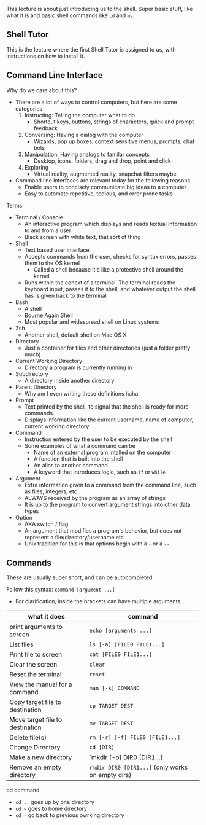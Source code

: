 This lecture is about just introducing us to the shell. Super basic stuff, like what it is and basic shell commands like `cd` and `mv`.

## Shell Tutor 
This is the lecture where the first Shell Tutor is assigned to us, with instructions on how to install it.

## Command Line Interface
Why do we care about this?
- There are a lot of ways to control computers, but here are some categories
	1. Instructing: Telling the computer what to do
		- Shortcut keys, buttons, strings of characters, quick and prompt feedback
	2. Conversing: Having a dialog with the computer
		- Wizards, pop up boxes, context sensitive menus, prompts, chat bots
	3. Manipulation: Having analogs to familar concepts
		- Desktop, icons, folders, drag and drop, point and click
	4. Exploring
		- Virtual reality, augmented reality, snapchat filters maybe
- Command line interfaces are relevant today for the following reasons
	- Enable users to concisely communicate big ideas to a computer
	- Easy to automate repetitive, tedious, and error prone tasks

Terms
- Terminal / Console
	- An interactive program which displays and reads textual information to and from a user
	- Black screen with white text, that sort of thing
- Shell
	- Text based user interface
	- Accepts commands from the user, checks for syntax errors, passes them to the OS kernel
		- Called a shell because it's like a protective shell around the kernel
	- Runs within the conext of a terminal. The terminal reads the keyboard input, passes it to the shell, and whatever output the shell has is given back to the terminal
- Bash
	- A shell
	- Bourne Again Shell
	- Most popular and widespread shell on Linux systems
- Zsh
	- Another shell, default shell on Mac OS X
- Directory
	- Just a container for files and other directories (just a folder pretty much)
- Current Working Directory
	- Directory a program is currently running in
- Subdirectory
	- A directory inside another directory
- Parent Directory
	- Why am I even writing these definitions haha
- Prompt
	- Text printed by the shell, to signal that the shell is ready for more commands
	- Displays information like the current username, name of computer, current working directory
- Command
	- Instruction entered by the user to be executed by the shell
	- Some examples of what a command can be
		- Name of an external program intalled on the computer
		- A function that is built into the shell
		- An alias to another command
		- A keyword that introduces logic, such as `if` or `while`
- Argument
	- Extra information given to a command from the command line, such as files, integers, etc
	- ALWAYS received by the program as an array of strings
	- It is up to the program to convert argument strings into other data types
- Option
	- AKA switch / flag
	- An argument that modifies a program's behavior, but does not represent a file/directory/username etc
	- Unix tradition for this is that options begin with a `-` or a `--`

## Commands
These are usually super short, and can be autocompleted

Follow this syntax: `command [argument ...]`
- For clarification, inside the brackets can have multiple arguments



| what it does                    | command                                           |
| ------------------------------- | ------------------------------------------------- |
| print arguments to screen       | `echo [arguments ...]`                            |
| List files                      | `ls [-a] [FILE0 FILE1...]`                        |
| Print file to screen            | `cat [FILE0 FILE1...]`                            |
| Clear the screen                | `clear`                                           |
| Reset the terminal              | `reset`                                           |
| View the manual for a command   | `man [-k] COMMAND`                                |
| Copy target file to destination | `cp TARGET DEST`                                  |
| Move target file to destination | `mv TARGET DEST`                                  |
| Delete file(s)                  | `rm [-r] [-f] FILE0 [FILE1...]`                   |
| Change Directory                | `cd [DIR]`                                        |
| Make a new directory            | `mkdir [-p] DIR0 [DIR1...]                        |
| Remove an empty directory       | `rmdir DIR0 [DIR1...]` (only works on empty dirs) |

cd command
- `cd ..` goes up by one directory
- `cd ~` goes to home directory
- `cd -` go back to previous owrking directory
